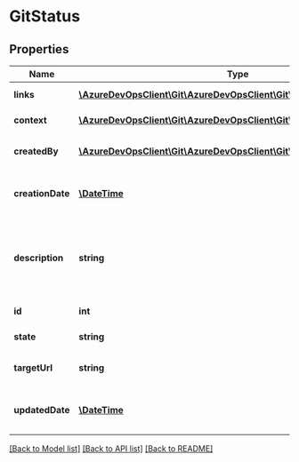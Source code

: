 # GitStatus

## Properties
Name | Type | Description | Notes
------------ | ------------- | ------------- | -------------
**links** | [**\AzureDevOpsClient\Git\AzureDevOpsClient\Git\Model\ReferenceLinks**](ReferenceLinks.md) | Reference links. | [optional] 
**context** | [**\AzureDevOpsClient\Git\AzureDevOpsClient\Git\Model\GitStatusContext**](GitStatusContext.md) | Context of the status. | [optional] 
**createdBy** | [**\AzureDevOpsClient\Git\AzureDevOpsClient\Git\Model\IdentityRef**](IdentityRef.md) | Identity that created the status. | [optional] 
**creationDate** | [**\DateTime**](\DateTime.md) | Creation date and time of the status. | [optional] 
**description** | **string** | Status description. Typically describes current state of the status. | [optional] 
**id** | **int** | Status identifier. | [optional] 
**state** | **string** | State of the status. | [optional] 
**targetUrl** | **string** | URL with status details. | [optional] 
**updatedDate** | [**\DateTime**](\DateTime.md) | Last update date and time of the status. | [optional] 

[[Back to Model list]](../README.md#documentation-for-models) [[Back to API list]](../README.md#documentation-for-api-endpoints) [[Back to README]](../README.md)


